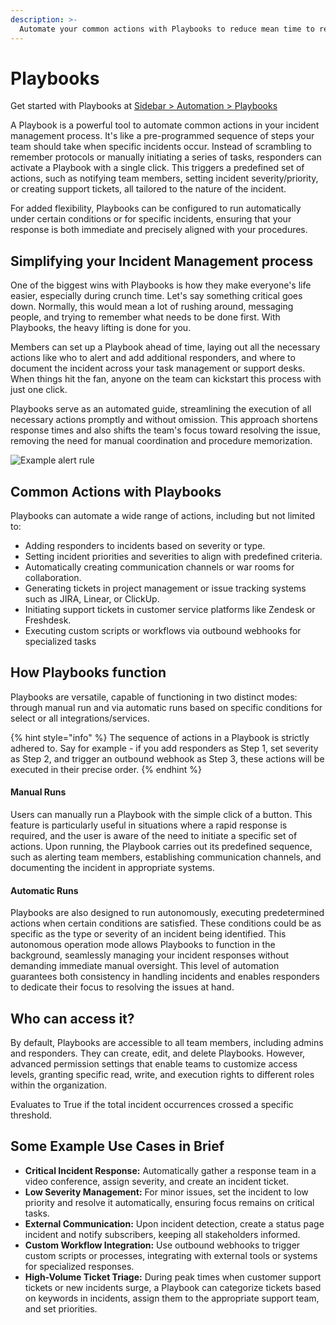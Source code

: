 ```yaml
---
description: >-
  Automate your common actions with Playbooks to reduce mean time to resolution.
---
```


# Playbooks

Get started with Playbooks at [Sidebar > Automation > Playbooks](https://app.spike.sh/automation/playbook)

A Playbook is a powerful tool to automate common actions in your incident management process. It's like a pre-programmed sequence of steps your team should take when specific incidents occur. Instead of scrambling to remember protocols or manually initiating a series of tasks, responders can activate a Playbook with a single click. This triggers a predefined set of actions, such as notifying team members, setting incident severity/priority, or creating support tickets, all tailored to the nature of the incident. 

For added flexibility, Playbooks can be configured to run automatically under certain conditions or for specific incidents, ensuring that your response is both immediate and precisely aligned with your procedures. 

## Simplifying your Incident Management process
One of the biggest wins with Playbooks is how they make everyone's life easier, especially during crunch time. Let's say something critical goes down. Normally, this would mean a lot of rushing around, messaging people, and trying to remember what needs to be done first. With Playbooks, the heavy lifting is done for you. 

Members can set up a Playbook ahead of time, laying out all the necessary actions like who to alert and add additional responders, and where to document the incident across your task management or support desks. When things hit the fan, anyone on the team can kickstart this process with just one click. 

Playbooks serve as an automated guide, streamlining the execution of all necessary actions promptly and without omission. This approach shortens response times and also shifts the team's focus toward resolving the issue, removing the need for manual coordination and procedure memorization.


![Example alert rule](../.gitbook/assets/alert\_config.svg)

## Common Actions with Playbooks

Playbooks can automate a wide range of actions, including but not limited to:

- Adding responders to incidents based on severity or type.
- Setting incident priorities and severities to align with predefined criteria.
- Automatically creating communication channels or war rooms for collaboration.
- Generating tickets in project management or issue tracking systems such as JIRA, Linear, or ClickUp.
- Initiating support tickets in customer service platforms like Zendesk or Freshdesk.
- Executing custom scripts or workflows via outbound webhooks for specialized tasks

## How Playbooks function

Playbooks are versatile, capable of functioning in two distinct modes: through manual run and via automatic runs based on specific conditions for select or all integrations/services.

{% hint style="info" %}
The sequence of actions in a Playbook is strictly adhered to. Say for example - if you add responders as Step 1, set severity as Step 2, and trigger an outbound webhook as Step 3, these actions will be executed in their precise order.
{% endhint %}

<insert GIF for manual playbook>

#### Manual Runs
Users can manually run a Playbook with the simple click of a button. This feature is particularly useful in situations where a rapid response is required, and the user is aware of the need to initiate a specific set of actions. Upon running, the Playbook carries out its predefined sequence, such as alerting team members, establishing communication channels, and documenting the incident in appropriate systems.

#### Automatic Runs
Playbooks are also designed to run autonomously, executing predetermined actions when certain conditions are satisfied. These conditions could be as specific as the type or severity of an incident being identified. This autonomous operation mode allows Playbooks to function in the background, seamlessly managing your incident responses without demanding immediate manual oversight. This level of automation guarantees both consistency in handling incidents and enables responders to dedicate their focus to resolving the issues at hand.


## Who can access it?

By default, Playbooks are accessible to all team members, including admins and responders. They can create, edit, and delete Playbooks. However, advanced permission settings that enable teams to customize access levels, granting specific read, write, and execution rights to different roles within the organization.

Evaluates to True if the total incident occurrences crossed a specific threshold.

## Some Example Use Cases in Brief
- **Critical Incident Response:** Automatically gather a response team in a video conference, assign severity, and create an incident ticket.
- **Low Severity Management:** For minor issues, set the incident to low priority and resolve it automatically, ensuring focus remains on critical tasks.
- **External Communication:** Upon incident detection, create a status page incident and notify subscribers, keeping all stakeholders informed.
- **Custom Workflow Integration:** Use outbound webhooks to trigger custom scripts or processes, integrating with external tools or systems for specialized responses.
- **High-Volume Ticket Triage:** During peak times when customer support tickets or new incidents surge, a Playbook can categorize tickets based on keywords in incidents, assign them to the appropriate support team, and set priorities.
